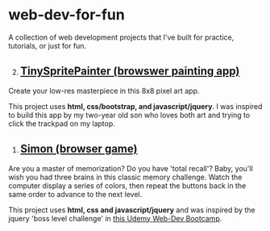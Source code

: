 # web-dev-for-fun
A collection of web development projects that I've built for practice, tutorials, or just for fun.

2. ## [TinySpritePainter (browswer painting app)](https://github.com/jnees/web-dev-for-fun/tree/master/TinySpritePainter)

Create your low-res masterpiece in this 8x8 pixel art app.

This project uses **html, css/bootstrap, and javascript/jquery**. I was inspired to build this app by my two-year old son who loves both art and trying to click the trackpad on my laptop.

1. ## [Simon (browser game)](https://github.com/jnees/web-dev-for-fun/tree/master/Simon)

Are you a master of memorization? Do you have 'total recall'? Baby, you'll wish you had three brains in this classic memory challenge. Watch the computer display a series of colors, then repeat the buttons back in the same order to advance to the next level.

This project uses **html, css and javascript/jquery** and was inspired by the jquery 'boss level challenge' in [this Udemy Web-Dev Bootcamp](https://www.udemy.com/course/the-complete-web-development-bootcamp/).




